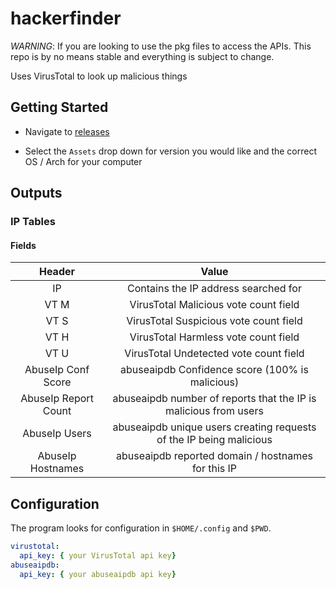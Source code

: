 # hackerfinder

*WARNING*: If you are looking to use the pkg files to access the APIs. This repo is by no means stable and everything is subject to change.

Uses VirusTotal to look up malicious things

## Getting Started

- Navigate to [releases](https://github.com/christianrang/hackerfinder/releases)

- Select the `Assets` drop down for version you would like and the correct OS / Arch for your computer

## Outputs

### IP Tables

#### Fields

|Header|Value|
|:----:|:---:|
|IP|Contains the IP address searched for|
|VT M| VirusTotal Malicious vote count field|
|VT S| VirusTotal Suspicious vote count field|
|VT H| VirusTotal Harmless vote count field|
|VT U| VirusTotal Undetected vote count field|
|AbuseIp Conf Score| abuseaipdb Confidence score (100% is malicious)|
|AbuseIp Report Count| abuseaipdb number of reports that the IP is malicious from users|
|AbuseIp Users|abuseaipdb unique users creating requests of the IP being malicious|
|AbuseIp Hostnames| abuseaipdb reported domain / hostnames for this IP|

## Configuration

The program looks for configuration in `$HOME/.config` and `$PWD`.

```yaml
virustotal:
  api_key: { your VirusTotal api key}
abuseaipdb:
  api_key: { your abuseaipdb api key}
```
